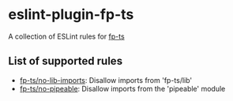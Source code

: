 # eslint-plugin-fp-ts

A collection of ESLint rules for [fp-ts](https://github.com/gcanti/fp-ts)

## List of supported rules

- [fp-ts/no-lib-imports](docs/rules/no-lib-imports.md): Disallow imports from
  'fp-ts/lib'
- [fp-ts/no-pipeable](docs/rules/no-pipeable.md): Disallow imports from the
  'pipeable' module
